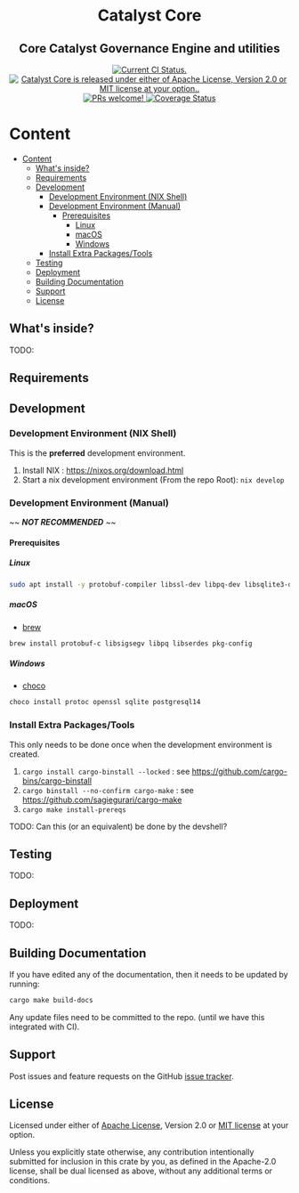 <h1 align="center">Catalyst Core</h1>

<p align="center">
    <h2 align="center">Core Catalyst Governance Engine and utilities</h2>
</p>

<p align="center">
 <a href="https://github.com/input-output-hk/catalyst-core/actions/workflows/ci_tests.yml">
    <img src="https://github.com/input-output-hk/catalyst-core/actions/workflows/ci_tests.yml/badge.svg" alt="Current CI Status." />
  </a>
   <a href="https://github.com/input-output-hk/catalyst-core#license">
    <img src="https://img.shields.io/badge/license-MIT%2FApache--2.0-blue" alt="Catalyst Core is released under either of Apache License, Version 2.0 or MIT license at your option.." />
  </a>
  <a href="https://github.com/input-output-hk/catalyst-core/blob/main/CODE_OF_CONDUCT.md">
    <img src="https://img.shields.io/badge/PRs-welcome-brightgreen.svg" alt="PRs welcome!" />
  </a>
   <a href='https://coveralls.io/github/input-output-hk/catalyst-core?branch=main'><img src='https://coveralls.io/repos/github/input-output-hk/catalyst-core/badge.svg?branch=main' alt='Coverage Status' />
</a>
</p>

# Content

- [Content](#content)
  - [What's inside?](#whats-inside)
  - [Requirements](#requirements)
  - [Development](#development)
    - [Development Environment (NIX Shell)](#development-environment-nix-shell)
    - [Development Environment (Manual)](#development-environment-manual)
      - [Prerequisites](#prerequisites)
        - [Linux](#linux)
        - [macOS](#macos)
        - [Windows](#windows)
    - [Install Extra Packages/Tools](#install-extra-packagestools)
  - [Testing](#testing)
  - [Deployment](#deployment)
  - [Building Documentation](#building-documentation)
  - [Support](#support)
  - [License](#license)

## What's inside?

TODO:

## Requirements

## Development

### Development Environment (NIX Shell)

This is the **preferred** development environment.

1. Install NIX : <https://nixos.org/download.html>
2. Start a nix development environment (From the repo Root):
   `nix develop`

### Development Environment (Manual)

~~ ***NOT RECOMMENDED*** ~~

#### Prerequisites

##### Linux

```sh
sudo apt install -y protobuf-compiler libssl-dev libpq-dev libsqlite3-dev pkg-config
```

##### macOS

- [brew](https://brew.sh/)

```sh
brew install protobuf-c libsigsegv libpq libserdes pkg-config
```

##### Windows

- [choco](https://chocolatey.org/)

```sh
choco install protoc openssl sqlite postgresql14
```

### Install Extra Packages/Tools

This only needs to be done once when the development environment is created.

1. `cargo install cargo-binstall --locked` : see <https://github.com/cargo-bins/cargo-binstall>
2. `cargo binstall --no-confirm cargo-make` : see <https://github.com/sagiegurari/cargo-make>
3. `cargo make install-prereqs`

TODO: Can this (or an equivalent) be done by the devshell?

## Testing

TODO:

## Deployment

TODO:

## Building Documentation

If you have edited any of the documentation, then it needs to be updated by running:

```sh
cargo make build-docs
```

Any update files need to be committed to the repo. (until we have this integrated with CI).

## Support

Post issues and feature requests on the GitHub [issue tracker](https://github.com/input-output-hk/catalyst-core/issues).

## License

Licensed under either of [Apache License](LICENSE-APACHE), Version
2.0 or [MIT license](LICENSE-MIT) at your option.

Unless you explicitly state otherwise, any contribution intentionally submitted
for inclusion in this crate by you, as defined in the Apache-2.0 license, shall
be dual licensed as above, without any additional terms or conditions.
